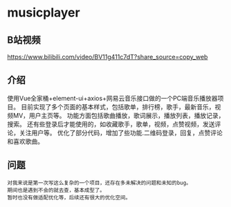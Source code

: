 # musicplayer
## B站视频
https://www.bilibili.com/video/BV11g411c7dT?share_source=copy_web
## 介绍 
使用Vue全家桶+element-ui+axios+网易云音乐接口做的一个PC端音乐播放器项目。
目前实现了多个页面的基本样式，包括歌单，排行榜，歌手，最新音乐，视频MV，用户主页等。
功能方面包括歌曲播放，歌词展示，播放列表，播放记录，搜索。
还有些登录后才能使用的，如收藏歌手，歌单，视频，点赞视频，发送评论，关注用户等。
优化了部分代码，增加了些功能.二维码登录，回复，点赞评论和喜欢歌曲。
## 问题
```
对我来说是第一次写这么复杂的一个项目，还存在多未解决的问题和未知的bug。
期间也是遇到不会的就去查，基本成型了。
暂时也没有做适配优化等，后续还有很大的优化空间。
